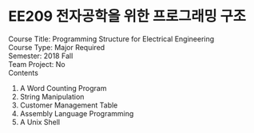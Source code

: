 # EE209 전자공학을 위한 프로그래밍 구조

Course Title: Programming Structure for Electrical Engineering <br/>
Course Type: Major Required <br/>
Semester: 2018 Fall <br/>
Team Project: No <br/>
Contents 
1. A Word Counting Program
2. String Manipulation
3. Customer Management Table
4. Assembly Language Programming
5. A Unix Shell
